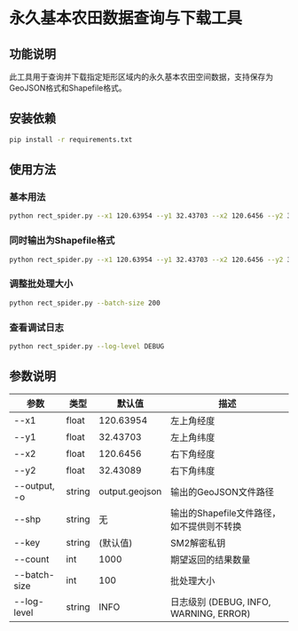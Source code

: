 # 永久基本农田数据查询与下载工具

## 功能说明

此工具用于查询并下载指定矩形区域内的永久基本农田空间数据，支持保存为GeoJSON格式和Shapefile格式。

## 安装依赖

```bash
pip install -r requirements.txt
```

## 使用方法

### 基本用法

```bash
python rect_spider.py --x1 120.63954 --y1 32.43703 --x2 120.6456 --y2 32.43089 --output data.geojson
```

### 同时输出为Shapefile格式

```bash
python rect_spider.py --x1 120.63954 --y1 32.43703 --x2 120.6456 --y2 32.43089 --output data.geojson --shp data.shp
```

### 调整批处理大小

```bash
python rect_spider.py --batch-size 200
```

### 查看调试日志

```bash
python rect_spider.py --log-level DEBUG
```

## 参数说明

| 参数 | 类型 | 默认值 | 描述 |
|------|------|--------|------|
| --x1 | float | 120.63954 | 左上角经度 |
| --y1 | float | 32.43703 | 左上角纬度 |
| --x2 | float | 120.6456 | 右下角经度 |
| --y2 | float | 32.43089 | 右下角纬度 |
| --output, -o | string | output.geojson | 输出的GeoJSON文件路径 |
| --shp | string | 无 | 输出的Shapefile文件路径，如不提供则不转换 |
| --key | string | (默认值) | SM2解密私钥 |
| --count | int | 1000 | 期望返回的结果数量 |
| --batch-size | int | 100 | 批处理大小 |
| --log-level | string | INFO | 日志级别 (DEBUG, INFO, WARNING, ERROR) |